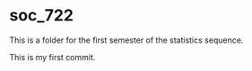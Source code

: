 # soc_722
This is a folder for the first semester of the statistics sequence. 

This is my first commit. 